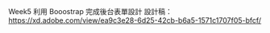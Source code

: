 Week5
利用 Booostrap 完成後台表單設計
設計稿：https://xd.adobe.com/view/ea9c3e28-6d25-42cb-b6a5-1571c1707f05-bfcf/
